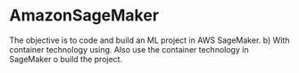 # AmazonSageMaker
The objective is to code and build an ML project in AWS SageMaker. b) With container technology using. Also use the container technology in SageMaker o build the project.

